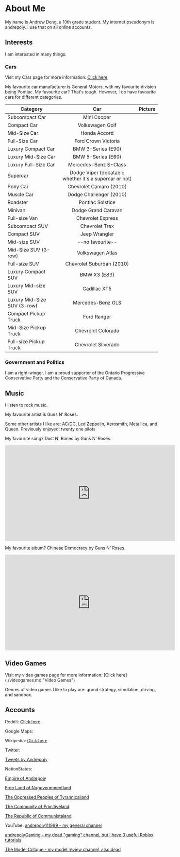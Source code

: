 # About Me
My name is Andrew Deng, a 10th grade student. My internet pseudonym is andrepoiy. I use that on all online accounts.

## Interests
I am interested in many things. 

### Cars
Visit my Cars page for more information: [Click here](./cars.md "Cars")

My favourite car manufacturer is General Motors, with my favourite division being Pontiac. My favourite car? That's tough. However, I do have favourite cars for different categories.

| Category   | Car  | Picture  |
| ------------- |:-------------:| -----:|
| Subcompact Car | Mini Cooper | |
| Compact Car | Volkswagen Golf  | |
| Mid-Size Car | Honda Accord | |
| Full-Size Car | Ford Crown Victoria | |
| Luxury Compact Car | BMW 3-Series (E90) | |
| Luxury Mid-Size Car | BMW 5-Series (E60) | |
| Luxury Full-Size Car | Mercedes-Benz S-Class | |
| Supercar | Dodge Viper (debatable whether it's a supercar or not) | |
| Pony Car | Chevrolet Camaro (2010)| |
| Muscle Car | Dodge Challenger (2010)| |
| Roadster | Pontiac Solstice | |
| Minivan | Dodge Grand Caravan | |
| Full-size Van | Chevrolet Express | |
| Subcompact SUV | Chevrolet Trax | |
| Compact SUV | Jeep Wrangler | |
| Mid-size SUV | --no favourite-- | |
| Mid-Size SUV (3-row) | Volkswagen Atlas | |
| Full-size SUV | Chevrolet Suburban (2010)| |
| Luxury Compact SUV | BMW X3 (E83) | |
| Luxury Mid-size SUV | Cadillac XT5 | |
| Luxury Mid-Size SUV (3-row) | Mercedes-Benz GLS | |
| Compact Pickup Truck | Ford Ranger | |
| Mid-Size Pickup Truck | Chevrolet Colorado | |
| Full-size Pickup Truck | Chevrolet Silverado | |

### Government and Politics
I am a right-winger. I am a proud supporter of the Ontario Progressive Conservative Party and the Conservative Party of Canada.

## Music
I listen to rock music. 

My favourite artist is Guns N' Roses. 

Some other artists I like are: AC/DC, Led Zeppelin, Aerosmith, Metallica, and Queen. Previously enjoyed: twenty one pilots

My favourite song? Dust N' Bones by Guns N' Roses. 

<dl> <iframe width="560" height="315" src="https://www.youtube.com/embed/kPtCILgte10" frameborder="0" allow="accelerometer; autoplay; encrypted-media; gyroscope; picture-in-picture" allowfullscreen></iframe> </dl>

My favourite album? Chinese Democracy by Guns N' Roses.

<dl> <iframe width="560" height="315" src="https://www.youtube.com/embed/videoseries?list=PL9DIppW0sLtLLMhM7GivJCAVQvJxunJtg" frameborder="0" allow="accelerometer; autoplay; encrypted-media; gyroscope; picture-in-picture" allowfullscreen></iframe> </dl>

## Video Games
Visit my video games page for more information: [Click here] (./videogames.md "Video Games")

Genres of video games I like to play are: grand strategy, simulation, driving, and sandbox.

## Accounts
Reddit: [Click here](https://www.reddit.com/user/andrepoiy/ "Reddit account")

Google Maps: 

Wikipedia: [Click here](https://en.wikipedia.org/wiki/User%3AAndrepoiy "Wikipedia account")

Twitter: 

<dl> <a class="twitter-timeline" data-width="300" data-height="600" data-theme="light" href="https://twitter.com/Andrepoiy?ref_src=twsrc%5Etfw">Tweets by Andrepoiy</a> <script async src="https://platform.twitter.com/widgets.js" charset="utf-8"></script> </dl>

NationStates: 

[Empire of Andrepoiy](https://www.nationstates.net/nation=andrepoiy "Andrepoiy")

[Free Land of Nogovermmentland](https://www.nationstates.net/nation=nogovermmentland "Nogovermmentland")

[The Oppressed Peoples of Tyrannicalland](https://www.nationstates.net/nation=tyrannicalland "Tyrannicalland")

[The Community of Primitiveland](https://www.nationstates.net/nation=primitiveland "Primitiveland")

[The Republic of Communistaland](https://www.nationstates.net/nation=communistaland "Communistaland")

YouTube: [andrepoiy111999 - my general channel](https://www.youtube.com/channel/UC_pWo3mhl5FFQZacisUxYFw "andrepoiy111999")

[andrepoiyGaming - my dead "gaming" channel, but I have 3 useful Roblox tutorials](https://www.youtube.com/channel/UCqct6OLa7s4cHA8Od1Du2FA "andrepoiyGaming")

[The Model Critique - my model review channel, also dead](https://www.youtube.com/channel/UCPR6uW-0zuIL8Y_cC1F-Ttw "The Model Critique")



